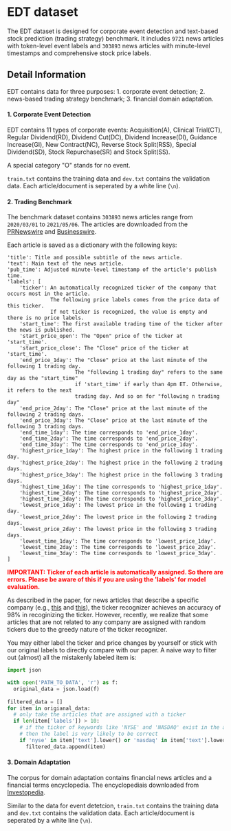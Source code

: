 # EDT dataset

The EDT dataset is designed for corporate event detection and text-based stock prediction (trading strategy) benchmark. It includes `9721​` news articles with token-level event labels and `303893​` news articles with minute-level timestamps and comprehensive stock price labels. 


## Detail Information

EDT contains data for three purposes: 1. corporate event detection; 2. news-based trading strategy benchmark; 3. financial domain adaptation. 



#### 1. Corporate Event Detection

EDT contains 11 types of corporate events: Acquisition(A), Clinical Trial(CT), Regular Dividend(RD), Dividend Cut(DC), Dividend Increase(DI), Guidance Increase(GI), New Contract(NC), Reverse Stock Split(RSS), Special Dividend(SD), Stock Repurchase(SR) and Stock Split(SS).

A special category "O" stands for no event.



`train.txt` contains the training data and `dev.txt` contains the validation data. Each article/document is seperated by a white line (`\n`).





#### 2. Trading Benchmark

The benchmark dataset contains `303893​` news articles range from `2020/03/01` to `2021/05/06`. The articles are downloaded from the [PRNewswire](https://www.prnewswire.com/) and [Businesswire](https://www.businesswire.com/).



Each article is saved as a dictionary with the following keys:

```
'title': Title and possible subtitle of the news article.
'text': Main text of the news article.
'pub_time': Adjusted minute-level timestamp of the article's publish time.
'labels': [
	'ticker': An automatically recognized ticker of the company that occurs most in the article. 
	          The following price labels comes from the price data of this ticker. 
	          If not ticker is recognized, the value is empty and there is no price labels.
	'start_time': The first available trading time of the ticker after the news is published.
	'start_price_open': The "Open" price of the ticker at 'start_time'.
	'start_price_close': The "Close" price of the ticker at 'start_time'.
	'end_price_1day': The "Close" price at the last minute of the following 1 trading day.
	                  The "following 1 trading day" refers to the same day as the "start_time"
	                  if 'start_time' if early than 4pm ET. Otherwise, it refers to the next 
	                  trading day. And so on for "following n trading day"
	'end_price_2day': The "Close" price at the last minute of the following 2 trading days.
	'end_price_3day': The "Close" price at the last minute of the following 3 trading days.
	'end_time_1day': The time corresponds to 'end_price_1day'.
	'end_time_2day': The time corresponds to 'end_price_2day'.
	'end_time_3day': The time corresponds to 'end_price_1day'.
	'highest_price_1day': The highest price in the following 1 trading day.
	'highest_price_2day': The highest price in the following 2 trading days.
	'highest_price_3day': The highest price in the following 3 trading days.
	'highest_time_1day': The time corresponds to 'highest_price_1day'.
	'highest_time_2day': The time corresponds to 'highest_price_2day'.
	'highest_time_3day': The time corresponds to 'highest_price_3day'.
	'lowest_price_1day': The lowest price in the following 1 trading day.
	'lowest_price_2day': The lowest price in the following 2 trading days.
	'lowest_price_2day': The lowest price in the following 3 trading days.
	'lowest_time_1day': The time corresponds to 'lowest_price_1day'.
	'lowest_time_2day': The time corresponds to 'lowest_price_2day'.
	'lowest_time_3day': The time corresponds to 'lowest_price_3day'.
] 
```



<font color=red>**IMPORTANT: Ticker of each article is automatically assigned. So there are errors. Please be aware of this if you are using the 'labels' for model evaluation.**</font>

As described in the paper, for news articles that describe a specific company (e.g., [this](https://www.globenewswire.com/news-release/2019/06/03/1863089/0/en/Avenue-Therapeutics-Announces-Positive-Topline-Data-from-Second-Pivotal-Phase-3-Study-of-Intravenous-Tramadol-in-the-Management-of-Postoperative-Pain.html) and [this](https://www.prnewswire.com/news-releases/flowers-foods-increases-quarterly-dividend-301063646.html)), the ticker recognizer achieves an accuracy of 98% in recoginizing the ticker. However, recently, we realize that some articles that are not related to any company are assigned with random tickers due to the greedy nature of the ticker recognizer. 

You may either label the ticker and price changes by yourself or stick with our original labels to directly compare with our paper. A naive way to filter out (almost) all the mistakenly labeled item is:

```python
import json

with open('PATH_TO_DATA', 'r') as f:
  original_data = json.load(f)
 
filtered_data = []
for item in origianal_data:
  # only take the articles that are assigned with a ticker
  if len(item['labels']) > 10:
    # if the ticker of keywords like 'NYSE' and 'NASDAQ' exist in the article
    # then the label is very likely to be correct
    if 'nyse' in item['text'].lower() or 'nasdaq' in item['text'].lower() or item['labels']['ticker'] in item['text']:
      filtered_data.append(item)
```









#### 3. Domain Adaptation

The corpus for domain adaptation contains financial news articles and a financial terms encyclopedia. The encyclopediais downloaded from [Investopedia](https://www.investopedia.com/).



Similar to the data for event detetcion, `train.txt` contains the training data and `dev.txt` contains the validation data. Each article/document is seperated by a white line (`\n`).

